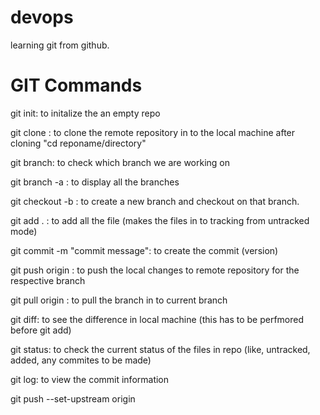 # devops
learning git from github.

# GIT Commands
git init: to initalize the an empty repo

git clone <url>: to clone the remote repository in to the local machine
after cloning "cd reponame/directory"

git branch: to check which branch we are working on

git branch -a : to display all the branches

git checkout -b <branch name>: to create a new branch and checkout on that branch.

git add . : to add all the file (makes the files in to tracking from untracked mode)

git commit -m "commit message": to create the commit (version)

git push origin <branch name>: to push the local changes to remote repository for the respective branch

git pull origin <branch name>: to pull the branch in to current branch

git diff: to see the difference in local machine (this has to be perfmored before git add)

git status: to check the current status of the files in repo (like, untracked, added, any commites to be made)

git log: to view the commit information

git push --set-upstream origin <branch name>
